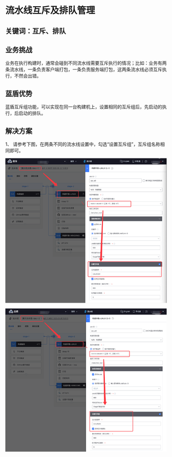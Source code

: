 # 流水线互斥及排队管理


## 关键词：互斥、排队

## 业务挑战

业务在执行构建时，通常会碰到不同流水线需要互斥执行的情况；比如：业务有两条流水线，一条负责客户端打包，一条负责服务端打包，这两条流水线必须互斥执行，不然会出错。

## 蓝盾优势

蓝盾互斥组功能，可以实现在同一台构建机上，设置相同的互斥组后，先启动的执行，后启动的排队。

## 解决方案

1、 请参考下图，在两条不同的流水线设置中，勾选“设置互斥组”，互斥组名称相同即可。

![&#x56FE;1](../../../assets/scene-Pipeline-exclusion-queue-a.png)

![&#x56FE;1](../../../assets/scene-Pipeline-exclusion-queue-b.png)
